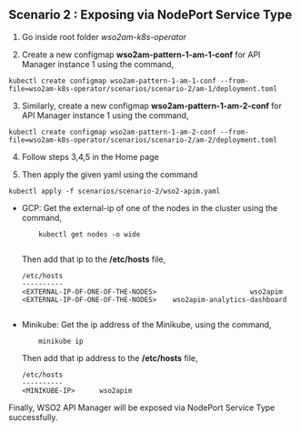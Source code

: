 ## Scenario 2 : Exposing via NodePort Service Type

1. Go inside root folder _wso2am-k8s-operator_

2. Create a new configmap **wso2am-pattern-1-am-1-conf** for API Manager instance 1 using the command,

```
kubectl create configmap wso2am-pattern-1-am-1-conf --from-file=wso2am-k8s-operator/scenarios/scenario-2/am-1/deployment.toml
```
3. Similarly, create a new configmap **wso2am-pattern-1-am-2-conf** for API Manager instance 1 using the command,
```
kubectl create configmap wso2am-pattern-1-am-2-conf --from-file=wso2am-k8s-operator/scenarios/scenario-2/am-2/deployment.toml
```
4. Follow steps 3,4,5 in the Home page

5. Then apply the given yaml using the command
```
kubectl apply -f scenarios/scenario-2/wso2-apim.yaml
```

- GCP:
    Get the external-ip of one of the nodes in the cluster using the command,
    
    ```
        kubectl get nodes -o wide
        
    ```
    Then add that ip to the **/etc/hosts** file,
    ```
    /etc/hosts
    ----------
    <EXTERNAL-IP-OF-ONE-OF-THE-NODES>                       wso2apim
    <EXTERNAL-IP-OF-ONE-OF-THE-NODES>    wso2apim-analytics-dashboard 
        
    ```
 - Minikube:
      Get the ip address of the Minikube, using the command,
      ```
          minikube ip
      ```
      Then add that ip address to the **/etc/hosts** file,
      ```
      /etc/hosts
      ----------
      <MINIKUBE-IP>      wso2apim
      ```
    
    
    
  Finally, WSO2 API Manager will be exposed via NodePort Service Type successfully.

